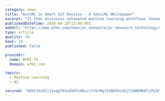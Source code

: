 ```yaml
---
category: news
title: "AutoML in Smart IoT Devices - A SensiML Whitepaper"
excerpt: "It then discusses automated machine learning workflows (known as \"AutoML\") and reviews the key stages of the development process from modeling to prototyping. Most importantly, the paper also ..."
publishedDateTime: 2020-04-10T13:08:00Z
webUrl: "https://www.wfmz.com/news/pr_newswire/pr_newswire_technology/automl-in-smart-iot-devices---a-sensiml-whitepaper/article_22257c63-fe2c-5137-a501-0ae8cf11e9f4.html"
type: article
quality: 19
heat: 19
published: false

provider:
  name: WFMZ-TV
  domain: wfmz.com

topics:
  - Machine Learning
  - AI

secured: "UOkIIXsOCi13vqgTbIwSkR7x6Nu/cYrkrMg+5tBEhhu1bj5JbWEMKdTjVhi8TGY+XuipVzaIGtx5y/dlOWeHLXW5dbvT6FFO2BBkhbfgieyY5rwtUuxraHAFstzJZEexe/eYJIe2Q4olS1GHC2iMLTmlmXi99FaUh2fNzHG9B1pkKkNY61/MpyHPI/03tFKmzWOKf68PRAB04lbon2uL8eiWDXaqRb+IrX71UYCvvPgaFBQBNAgM6qb4b/0iIv3OAPTL7e4X8apb20cnZizuuDT+fzK1OEpmqxzxVGXwI+9KDILig0LrVD+45IZoiOnV;khbFFOXAgYn7m13UGD14Hg=="
---
```


